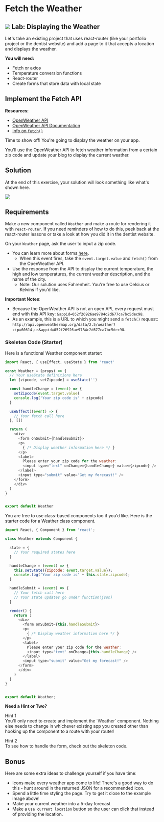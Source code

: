 # Fetch the Weather

## ![](https://ga-dash.s3.amazonaws.com/production/assets/logo-9f88ae6c9c3871690e33280fcf557f33.png) Lab: Displaying the Weather

Let's take an existing project that uses react-router \(like your portfolio project or the dentist website\) and add a page to it that accepts a location and displays the weather.

**You will need:**

* Fetch or axios
* Temperature conversion functions
* React-router
* Create forms that store data with local state

## Implement the Fetch API

**Resources**:

* [OpenWeather API](http://openweathermap.org/current)
* [OpenWeather API Documentation](http://openweathermap.org/current)
* [Info on `fetch()`](https://developer.mozilla.org/en-US/docs/Web/API/WindowOrWorkerGlobalScope/fetch)

Time to show off! You're going to display the weather on your app.

You'll use the OpenWeather API to fetch weather information from a certain zip code and update your blog to display the current weather.

## Solution

At the end of this exercise, your solution will look something like what's shown here.

![](https://res.cloudinary.com/briezh/image/upload/v1556235234/weather_gi72z2.png)

## Requirements

Make a new component called `Weather` and make a route for rendering it with `react-router`. If you need reminders of how to do this, peek back at the react-router lessons or take a look at how you did it in the dentist website.

On your `Weather` page, ask the user to input a zip code.

* You can learn more about forms [here](https://facebook.github.io/react/docs/forms.html).
  * When this event fires, take the `event.target.value` and `fetch()` from the OpenWeather API.
* Use the response from the API to display the current temperature, the high and low temperatures, the current weather description, and the name of the city.
  * Note: Our solution uses Fahrenheit. You're free to use Celsius or Kelvins if you'd like.

**Important Notes**:

* Because the OpenWeather API is not an open API, every request must end with this API key: `&appid=052f26926ae9784c2d677ca7bc5dec98`.
* As an example, this is a URL to which you might send a `fetch()` request: `http://api.openweathermap.org/data/2.5/weather?zip=60614,us&appid=052f26926ae9784c2d677ca7bc5dec98`.

### Skeleton Code \(Starter\)

Here is a functional Weather component starter:

```javascript
import React, { useEffect, useState } from 'react'

const Weather = (props) => {
  // Your useState definitions here
  let [zipcode, setZipcode] = useState('')

  const handleChange = (event) => {
    setZipcode(event.target.value)
    console.log('Your zip code is' + zipcode)
  }

  useEffect((event) => {
    // Your fetch call here
  }, []) 

  return (
    <div>
      <form onSubmit={handleSubmit}>
      <p>
        { /* Display weather information here */ }
      </p>
      <label>
        Please enter your zip code for the weather:
        <input type="text" onChange={handleChange} value={zipcode} />
      </label>
      <input type="submit" value="Get my forecast!" />
    </form>
    </div>
  )
}


export default Weather
```

You are free to use class-based components too if you'd like. Here is the starter code for a Weather class component.

```javascript
import React, { Component } from 'react';

class Weather extends Component {

  state = {
    // Your required states here
  }

  handleChange = (event) => {
    this.setState({zipcode: event.target.value});
    console.log('Your zip code is' + this.state.zipcode);
  }

  handleSubmit = (event) => {
    // Your fetch call here
    // Your state updates go under function(json)
  }

  render() {
    return (
      <div>
        <form onSubmit={this.handleSubmit}>
        <p>
          { /* Display weather information here */ }
        </p>
        <label>
          Please enter your zip code for the weather:
          <input type="text" onChange={this.handleChange} />
        </label>
        <input type="submit" value="Get my forecast!" />
      </form>
      </div>
    )
  }
}


export default Weather;
```

**Need a Hint or Two?**

Hint 1  
You'll only need to create and implement the \`Weather\` component. Nothing else needs to change in whichever existing app you created other than hooking up the component to a route with your router!

Hint 2  
To see how to handle the form, check out the skeleton code.

## Bonus

Here are some extra ideas to challenge yourself if you have time:

* Icons make every weather app come to life! There's a good way to do this - hunt around in the returned JSON for a recommended icon.
* Spend a little time styling the page. Try to get it close to the example image above!
* Make your current weather into a 5-day forecast
* Make a `Use current location` button so the user can click that instead of providing the location.

